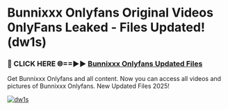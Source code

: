 # Bunnixxx Onlyfans Original Videos 0nlyFans Leaked - Files Updated! (dw1s)

<h3>🔴 CLICK HERE 🌐==►► <a href="https://tinyurl.com/ehrbuxhb" rel="nofollow">Bunnixxx Onlyfans Updated Files</a></h3>

Get Bunnixxx Onlyfans and all content. Now you can access all videos and pictures of Bunnixxx Onlyfans. New Updated Files 2025!

[![dw1s](https://i.imgur.com/lVYEuWS.gif)](https://tinyurl.com/ehrbuxhb)
